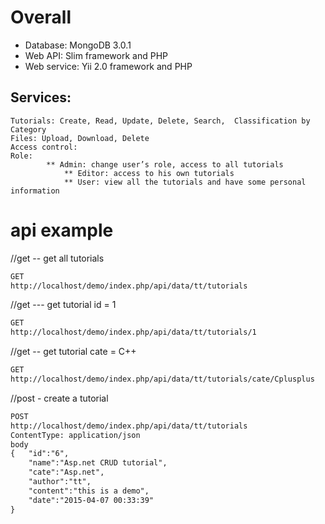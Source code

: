 # Overall

* Database: MongoDB 3.0.1
* Web API: Slim framework and PHP
* Web service: Yii 2.0 framework and PHP

## Services:
	Tutorials: Create, Read, Update, Delete, Search,  Classification by Category
	Files: Upload, Download, Delete
	Access control:
	Role:
        	** Admin: change user’s role, access to all tutorials
                ** Editor: access to his own tutorials
                ** User: view all the tutorials and have some personal information 

# api example
//get -- get all tutorials
```html
GET
http://localhost/demo/index.php/api/data/tt/tutorials
```
//get --- get tutorial id = 1
```html
GET 
http://localhost/demo/index.php/api/data/tt/tutorials/1
```
//get -- get tutorial cate = C++
```html
GET 
http://localhost/demo/index.php/api/data/tt/tutorials/cate/Cplusplus
```
//post - create a tutorial
```html
POST 
http://localhost/demo/index.php/api/data/tt/tutorials
ContentType: application/json
body
{	"id":"6",
	"name":"Asp.net CRUD tutorial",
	"cate":"Asp.net",
	"author":"tt",
	"content":"this is a demo",
	"date":"2015-04-07 00:33:39"
}
```
